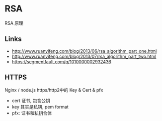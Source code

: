 # RSA

RSA 原理

## Links

- http://www.ruanyifeng.com/blog/2013/06/rsa_algorithm_part_one.html
- http://www.ruanyifeng.com/blog/2013/07/rsa_algorithm_part_two.html
- https://segmentfault.com/q/1010000002932436



## HTTPS

Nginx / node.js https/http2中的 Key & Cert & pfx

- cert 证书, 包含公钥
- key 其实是私钥, pem format
- pfx: 证书和私钥合体

